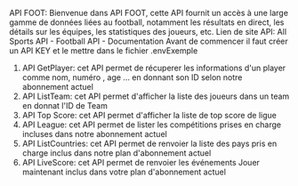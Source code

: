 API FOOT:
Bienvenue dans API FOOT, cette API fournit  un accès à une large gamme de données liées au football, notamment les résultats en direct, les détails sur les équipes, les statistiques des joueurs, etc. 
Lien de site API: All Sports API - Football API - Documentation
Avant de commencer il faut créer un API KEY et le mettre dans le fichier .envExemple
1. API GetPlayer:
    cet API permet de récuperer les informations d'un player comme nom, numéro , age ... en donnant son ID  selon notre abonnement actuel
2. API ListTeam:
    cet API permet d'afficher la liste des joueurs dans un team en donnat l'ID de Team
3. API Top Score:
cet API permet d'afficher la liste de top score de ligue
4. API League:
cet API permet de lister les compétitions prises en charge incluses dans notre abonnement actuel
5. API ListCountries:
cet API permet de renvoier la liste des pays pris en charge inclus dans notre plan d'abonnement actuel
6. API LiveScore:
cet API permet de renvoier les événements Jouer maintenant inclus dans votre plan d'abonnement actuel